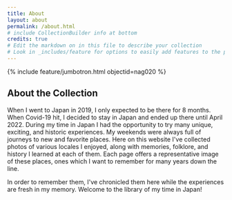 ```yaml
---
title: About
layout: about
permalink: /about.html
# include CollectionBuilder info at bottom
credits: true
# Edit the markdown on in this file to describe your collection
# Look in _includes/feature for options to easily add features to the page
---
```


{% include feature/jumbotron.html objectid=nag020 %}



## About the Collection

When I went to Japan in 2019, I only expected to be there for 8 months. When Covid-19 hit, I decided to stay in Japan and ended up there until April 2022. During my time in Japan I had the opportunity to try many unique, exciting, and historic experiences. My weekends were always full of journeys to new and favorite places. Here on this website I've collected photos of various locales I enjoyed, along with memories, folklore, and history I learned at each of them. Each page offers a representative image of these places, ones which I want to remember for many years down the line. 

In order to remember them, I've chronicled them here while the experiences are fresh in my memory. Welcome to the library of my time in Japan!

